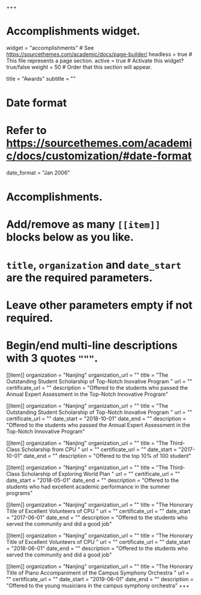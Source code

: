 +++
# Accomplishments widget.
widget = "accomplishments"  # See https://sourcethemes.com/academic/docs/page-builder/
headless = true  # This file represents a page section.
active = true  # Activate this widget? true/false
weight = 50  # Order that this section will appear.

title = "Awards"
subtitle = ""

# Date format
#   Refer to https://sourcethemes.com/academic/docs/customization/#date-format
date_format = "Jan 2006"

# Accomplishments.
#   Add/remove as many `[[item]]` blocks below as you like.
#   `title`, `organization` and `date_start` are the required parameters.
#   Leave other parameters empty if not required.
#   Begin/end multi-line descriptions with 3 quotes `"""`.

[[item]]
  organization = "Nanjing"
  organization_url = ""
  title = "The Outstanding Student Scholarship of Top-Notch Inovative Program "
  url = ""
  certificate_url = ""
  description = "Offered to the students who passed the Annual Expert Assessment in the Top-Notch Innovative Program"

[[item]]
  organization = "Nanjing"
  organization_url = ""
  title = "The Outstanding Student Scholarship of Top-Notch Inovative Program "
  url = ""
  certificate_url = ""
  date_start = "2018-10-01"
  date_end = ""
  description = "Offered to the students who passed the Annual Expert Assessment in the Top-Notch Innovative Program"
  
[[item]]
  organization = "Nanjing"
  organization_url = ""
  title = "The Third-Class Scholarship from CPU "
  url = ""
  certificate_url = ""
  date_start = "2017-10-01"
  date_end = ""
  description = "Offered to the top 10% of 100 student"
  
  [[item]]
  organization = "Nanjing"
  organization_url = ""
  title = "The Third-Class Scholarship of Exploring World Plan "
  url = ""
  certificate_url = ""
  date_start = "2018-05-01"
  date_end = ""
  description = "Offered to the students who had excellent academic performance in the summer programs"

  [[item]]
  organization = "Nanjing"
  organization_url = ""
  title = "The Honorary Title of Excellent Volunteers of CPU "
  url = ""
  certificate_url = ""
  date_start = "2017-06-01"
  date_end = ""
  description = "Offered to the students who served the community and did a good job"
  
  [[item]]
  organization = "Nanjing"
  organization_url = ""
  title = "The Honorary Title of Excellent Volunteers of CPU "
  url = ""
  certificate_url = ""
  date_start = "2018-06-01"
  date_end = ""
  description = "Offered to the students who served the community and did a good job"
  
  [[item]]
  organization = "Nanjing"
  organization_url = ""
  title = "The Honorary Title of Piano Accompaniment of the Campus Symphony Orchestra "
  url = ""
  certificate_url = ""
  date_start = "2019-06-01"
  date_end = ""
  description = "Offered to the young musicians in the campus symphony orchestra"
+++
